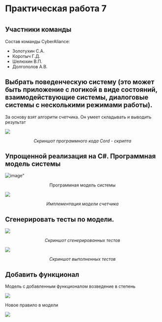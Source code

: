 <h1>Практическая работа 7<h1>
<h2>Участники команды</h2>
<p>Состав команды CyberAliance: </p>
<ul>
  <li>Золотухин С.А.</li>
  <li>Коротыч Г.Д.</li>
  <li>Шелюхин В.П.</li>
  <li>Долгополов А.В.</li>
</ul>
<h2>Выбрать поведенческую систему (это может быть приложение с
логикой в виде состояний, взаимодействующие системы,
диалоговые системы с несколькими режимами работы).</h2>
<p>За основу взят алгоритм счетчика. Он умеет складывать и выводить результат</p>

<p><img src='https://sun9-26.userapi.com/impg/Unghf5iyOYtj1j7UDRbMA25FJZ21ddXxRpUlZg/ERSgtwKkr_4.jpg?size=835x598&quality=96&sign=1bd64767485fe1f63f1ee3cfed1e54f9&type=album'></p>
<p align="center"><i>Скриншот программного кода Cord - скрипта</i></p>

<h2>Упрощенной реализация на С#. Программная модель системы</h2>
  
 ![image](https://user-images.githubusercontent.com/40149230/144032087-93fbc83f-5cfc-4ab0-bb53-8d50cded5e91.png)"
  <p align="center">Программная модель системы</p>
  
<p><img src="https://sun9-14.userapi.com/impg/oHxFlJDA9i-yrgLDvfEVjaguYPJfg4CyM6iVJQ/lXTFllCbuCM.jpg?size=432x432&quality=96&sign=da8c8923115b26e39a5cd607d4417f1c&type=album"></p>
 <p align="center"><i>Имплементация модели счетчика</i></p>

<h2>Сгенерировать тесты по модели.</h2>
<p><img src="https://sun9-76.userapi.com/impg/pr0JH1FmSnSGKMQVe7_E0zZ5BQx0YmUXbC5kuw/f4_j6_1kpkw.jpg?size=816x813&quality=96&sign=ae934362893466d5bed33c1558b94a2c&type=album"></p>
  <p align="center"><i>Скриншот сгенерированных тестов</i></p>

<p><img src="https://sun9-11.userapi.com/impg/Q5J741L4Tx4Zrf7imxfb2F7IPORRMgDB1H_SFQ/LhsAS95aKjA.jpg?size=392x833&quality=96&sign=87e439384e0739c5ffa6c542b03aff36&type=album"></p>
  <p align="center"><i>Скриншот выполненных тестов</i></p>

<h2>Добавить функционал</h2>
  <p>Модель с добавленным функционалом возведение в степень</p>
  <p><img src="https://sun9-13.userapi.com/impg/7w6NHVFK63sPMdEq2nmzibKvGfwpkWTfzDKwEQ/ijgcfLWJg0g.jpg?size=372x160&quality=96&sign=de8574d3f6e6a2208598d553123b0acc&type=album"></p>
  <p>Новое правило в модели</p>
  <p><img src="https://sun9-72.userapi.com/impg/RU1pIVYycdQ2RIWpptuZ-zhg0PScugDlcf5QDQ/kYdyIrxyzQg.jpg?size=482x157&quality=96&sign=f879b337e1747ce14cd1fd7e6adc60f7&type=album"></p>
